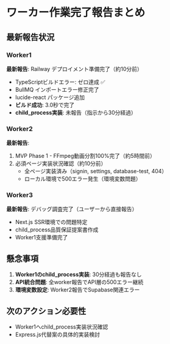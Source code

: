 # ワーカー作業完了報告まとめ

## 最新報告状況

### Worker1
**最新報告**: Railway デプロイメント準備完了（約10分前）
- TypeScriptビルドエラー: ゼロ達成 ✅
- BullMQ インポートエラー修正完了
- lucide-react パッケージ追加
- **ビルド成功**: 3.0秒で完了
- **child_process実装**: 未報告（指示から30分経過）

### Worker2  
**最新報告**: 
1. MVP Phase 1 - FFmpeg動画分割100%完了（約5時間前）
2. 必須ページ実装状況確認（約10分前）
   - 全ページ実装済み（signin, settings, database-test, 404）
   - ローカル環境で500エラー発生（環境変数問題）

### Worker3
**最新報告**: デバッグ調査完了（ユーザーから直接報告）
- Next.js SSR環境での問題特定
- child_process品質保証提案書作成
- Worker1支援準備完了

## 懸念事項
1. **Worker1のchild_process実装**: 30分経過も報告なし
2. **API統合問題**: 全worker報告でAPI層の500エラー継続
3. **環境変数設定**: Worker2報告でSupabase関連エラー

## 次のアクション必要性
- Worker1へchild_process実装状況確認
- Express.js代替案の具体的実装検討